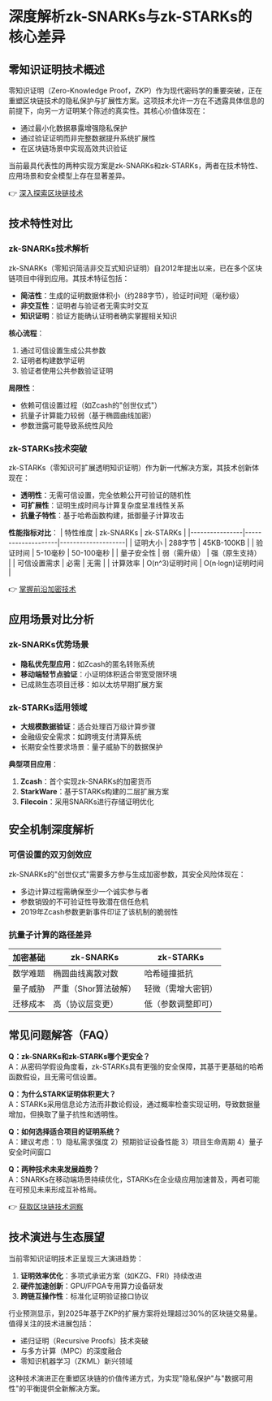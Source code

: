 # 深度解析zk-SNARKs与zk-STARKs的核心差异

## 零知识证明技术概述
零知识证明（Zero-Knowledge Proof，ZKP）作为现代密码学的重要突破，正在重塑区块链技术的隐私保护与扩展性方案。这项技术允许一方在不透露具体信息的前提下，向另一方证明某个陈述的真实性。其核心价值体现在：
- 通过最小化数据暴露增强隐私保护
- 通过验证证明而非完整数据提升系统扩展性
- 在区块链场景中实现高效共识验证

当前最具代表性的两种实现方案是zk-SNARKs和zk-STARKs，两者在技术特性、应用场景和安全模型上存在显著差异。

👉 [深入探索区块链技术](https://bit.ly/okx_welcome)

## 技术特性对比

### zk-SNARKs技术解析
zk-SNARKs（零知识简洁非交互式知识证明）自2012年提出以来，已在多个区块链项目中得到应用。其技术特征包括：
- **简洁性**：生成的证明数据体积小（约288字节），验证时间短（毫秒级）
- **非交互性**：证明者与验证者无需实时交互
- **知识证明**：验证方能确认证明者确实掌握相关知识

**核心流程**：
1. 通过可信设置生成公共参数
2. 证明者构建数学证明
3. 验证者使用公共参数验证证明

**局限性**：
- 依赖可信设置过程（如Zcash的"创世仪式"）
- 抗量子计算能力较弱（基于椭圆曲线加密）
- 参数泄露可能导致系统性风险

### zk-STARKs技术突破
zk-STARKs（零知识可扩展透明知识证明）作为新一代解决方案，其技术创新体现在：
- **透明性**：无需可信设置，完全依赖公开可验证的随机性
- **可扩展性**：证明生成时间与计算复杂度呈准线性关系
- **抗量子特性**：基于哈希函数构建，抵御量子计算攻击

**性能指标对比**：
| 特性维度       | zk-SNARKs          | zk-STARKs          |
|----------------|--------------------|--------------------|
| 证明大小       | 288字节            | 45KB-100KB        |
| 验证时间       | 5-10毫秒           | 50-100毫秒        |
| 量子安全性     | 弱（需升级）       | 强（原生支持）     |
| 可信设置需求   | 必需               | 无需               |
| 计算效率       | O(n^3)证明时间     | O(n·logn)证明时间  |

👉 [掌握前沿加密技术](https://bit.ly/okx_welcome)

## 应用场景对比分析

### zk-SNARKs优势场景
- **隐私优先型应用**：如Zcash的匿名转账系统
- **移动端轻节点验证**：小证明体积适合带宽受限环境
- 已成熟生态项目迁移：如以太坊早期扩展方案

### zk-STARKs适用领域
- **大规模数据验证**：适合处理百万级计算步骤
- 金融级安全需求：如跨境支付清算系统
- 长期安全性要求场景：量子威胁下的数据保护

**典型项目应用**：
1. **Zcash**：首个实现zk-SNARKs的加密货币
2. **StarkWare**：基于STARKs构建的二层扩展方案
3. **Filecoin**：采用SNARKs进行存储证明优化

## 安全机制深度解析

### 可信设置的双刃剑效应
zk-SNARKs的"创世仪式"需要多方参与生成加密参数，其安全风险体现在：
- 多边计算过程需确保至少一个诚实参与者
- 参数销毁的不可验证性导致潜在信任危机
- 2019年Zcash参数更新事件印证了该机制的脆弱性

### 抗量子计算的路径差异
| 加密基础       | zk-SNARKs          | zk-STARKs          |
|----------------|--------------------|--------------------|
| 数学难题       | 椭圆曲线离散对数   | 哈希碰撞抵抗       |
| 量子威胁       | 严重（Shor算法破解）| 轻微（需增大密钥） |
| 迁移成本       | 高（协议层变更）   | 低（参数调整即可） |

## 常见问题解答（FAQ）

**Q：zk-SNARKs和zk-STARKs哪个更安全？**  
A：从密码学假设角度看，zk-STARKs具有更强的安全保障，其基于更基础的哈希函数假设，且无需可信设置。

**Q：为什么STARK证明体积更大？**  
A：STARKs采用信息论方法而非数论假设，通过概率检查实现证明，导致数据量增加，但换取了量子抗性和透明性。

**Q：如何选择适合项目的证明系统？**  
A：建议考虑：1）隐私需求强度 2）预期验证设备性能 3）项目生命周期 4）量子安全时间窗口

**Q：两种技术未来发展趋势？**  
A：SNARKs在移动端场景持续优化，STARKs在企业级应用加速普及，两者可能在可预见未来形成互补格局。

👉 [获取区块链技术洞察](https://bit.ly/okx_welcome)

## 技术演进与生态展望
当前零知识证明技术正呈现三大演进趋势：
1. **证明效率优化**：多项式承诺方案（如KZG、FRI）持续改进
2. **硬件加速创新**：GPU/FPGA专用算力设备研发
3. **跨链互操作性**：标准化证明验证接口协议

行业预测显示，到2025年基于ZKP的扩展方案将处理超过30%的区块链交易量。值得关注的技术进展包括：
- 递归证明（Recursive Proofs）技术突破
- 与多方计算（MPC）的深度融合
- 零知识机器学习（ZKML）新兴领域

这种技术演进正在重塑区块链的价值传递方式，为实现"隐私保护"与"数据可用性"的平衡提供全新解决方案。